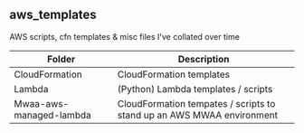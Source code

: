 ## aws_templates

AWS scripts, cfn templates & misc files I've collated over time

| Folder                    | Description                                                                                       |
| --------------------------| --------------------------------------------------------------------------------------------------|
| CloudFormation            | CloudFormation templates |
| Lambda                    | (Python) Lambda templates / scripts  |
| Mwaa-aws-managed-lambda                    | CloudFormation tempates / scripts to stand up an AWS MWAA environment |